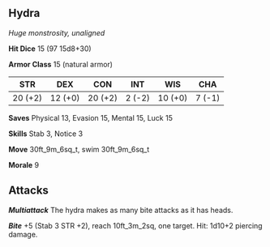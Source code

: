 ## Hydra

*Huge monstrosity, unaligned*

**Hit Dice** 15 (97 15d8+30)

**Armor Class** 15 (natural armor)

| STR     | DEX     | CON     | INT     | WIS     | CHA     |
|---------|---------|---------|---------|---------|---------|
| 20 (+2) | 12 (+0) | 20 (+2) |  2 (-2) | 10 (+0) |  7 (-1) |

**Saves** Physical 13, Evasion 15, Mental 15, Luck 15

**Skills** Stab 3, Notice 3

**Move** 30ft\_9m\_6sq\_t, swim 30ft\_9m\_6sq\_t

**Morale** 9

## Attacks

***Multiattack*** The hydra makes as many bite attacks as it has heads.

***Bite*** +5 (Stab 3 STR +2), reach 10ft\_3m\_2sq, one target. Hit: 1d10+2 piercing damage.

